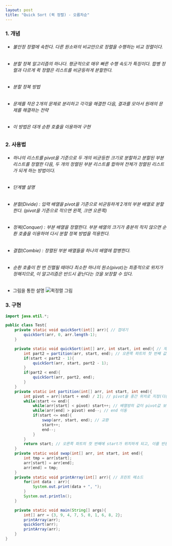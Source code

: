 ```yaml
---
layout: post
title: "Quick Sort (퀵 정렬) - 오름차순"
---
```


### 1. 개념
- ###### 불안정 정렬에 속한다. 다른 원소와의 비교만으로 정렬을 수행하는 비교 정렬이다.
- ###### 분할 정복 알고리즘의 하나다. 평균적으로 매우 빠른 수행 속도가 특징이다. 합병 정렬과 다르게 퀵 정렬은 리스트를 비균등하게 분할한다.
- ###### 분할 정복 방법
 - ###### 문제를 작은 2개의 문제로 분리하고 각각을 해결한 다음, 결과를 모아서 원래의 문제를 해결하는 전략
 - ###### 이 방법은 대개 순환 호출을 이용하여 구현

### 2. 사용법
- ###### 하나의 리스트를 pivot을 기준으로 두 개의 비균등한 크기로 분할하고 분할된 부분 리스트를 정렬한 다음, 두 개의 정렬된 부분 리스트를 합하여 전체가 정렬된 리스트가 되게 하는 방법이다.
- ###### 단계별 설명
 - ###### 분할(Divide) : 입력 배열을 pivot을 기준으로 비균등하게 2개의 부분 배열로 분할한다. (pivot을 기준으로 작으면 왼쪽, 크면 오른쪽)
 - ###### 정복(Conquer) : 부분 배열을 정렬한다. 부분 배열의 크기가 충분히 작지 않으면 순환 호출을 이용하여 다시 분할 정복 방법을 적용한다.
 - ###### 결합(Combie) : 정렬된 부분 배열들을 하나의 배열에 합병한다.
 - ###### 순환 호출이 한 번 진핼될 때마다 최소한 하나의 원소(pivot)는 최종적으로 위치가 정해지므로, 이 알고리즘은 반드시 끝난다는 것을 보장할 수 있다.
 - 그림을 통한 설명
![퀵정렬 그림](http://nokbeondev.github.io\img\quick-sort.png)


### 3. 구현
```java
import java.util.*;

public class Test{
	private static void quickSort(int[] arr){ // 껍데기
		quickSort(arr, 0, arr.length-1);
	}

	private static void quickSort(int[] arr, int start, int end){ // 재귀 호출을 이용
		int part2 = partition(arr, start, end); // 오른쪽 파트의 첫 번째 값
		if(start < part2 - 1){
			quickSort(arr, start, part2 - 1);
		}
		if(part2 < end){
			quickSort(arr, part2, end);
		}
	}
	private static int partition(int[] arr, int start, int end){
		int pivot = arr[(start + end) / 2]; // pivot을 중간 위치로 지정(다른 위치로 지정해도 무관함)
		while(start <= end){
			while(arr[start] < pivot) start++; // 배열방의 값이 pivot값 보다 작으면 무시하고 start증가
			while(arr[end] > pivot) end--; // end 이동
			if(start <= end){
				swap(arr, start, end); // 교환
				start++;
				end--;
			}
		}
		return start; // 오른쪽 파트의 첫 번째에 start가 위치하게 되고, 이를 반환
	}
	private static void swap(int[] arr, int start, int end){
		int tmp = arr[start];
		arr[start] = arr[end];
		arr[end] = tmp;
	}
	private static void printArray(int[] arr){ // 프린트 메소드
		for(int data : arr){
			System.out.print(data + ", ");
		}
		System.out.println();
	}

	private static void main(String[] args){
		int[] arr = {3, 9, 4, 7, 5, 0, 1, 6, 8, 2};
		printArray(arr);
		quickSort(arr);
		printArray(arr);
	}
}
```